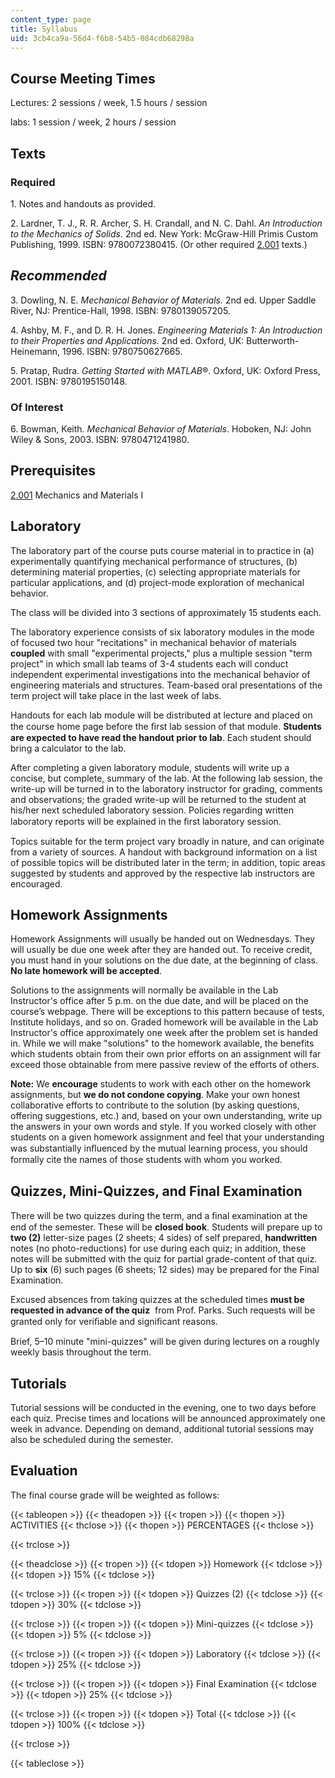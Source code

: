 ```yaml
---
content_type: page
title: Syllabus
uid: 3cb4ca9a-56d4-f6b8-54b5-084cdb68298a
---
```


Course Meeting Times
--------------------

Lectures: 2 sessions / week, 1.5 hours / session

labs: 1 session / week, 2 hours / session

Texts
-----

### Required

1\. Notes and handouts as provided.

2\. Lardner, T. J., R. R. Archer, S. H. Crandall, and N. C. Dahl. _An Introduction to the Mechanics of Solids_. 2nd ed. New York: McGraw-Hill Primis Custom Publishing, 1999. ISBN: 9780072380415. (Or other required [2.001](/courses/2-001-mechanics-materials-i-fall-2006) texts.)

_Recommended_
-------------

3\. Dowling, N. E. _Mechanical Behavior of Materials._ 2nd ed. Upper Saddle River, NJ: Prentice-Hall, 1998. ISBN: 9780139057205.

4\. Ashby, M. F., and D. R. H. Jones. _Engineering Materials 1: An Introduction to their Properties and Applications._ 2nd ed. Oxford, UK: Butterworth-Heinemann, 1996. ISBN: 9780750627665.

5\. Pratap, Rudra. _Getting Started with MATLAB_®. Oxford, UK: Oxford Press, 2001. ISBN: 9780195150148.

### Of Interest

6\. Bowman, Keith. _Mechanical Behavior of Materials_. Hoboken, NJ: John Wiley & Sons, 2003. ISBN: 9780471241980.

Prerequisites
-------------

[2.001](/courses/2-001-mechanics-materials-i-fall-2006) Mechanics and Materials I

Laboratory
----------

The laboratory part of the course puts course material in to practice in (a) experimentally quantifying mechanical performance of structures, (b) determining material properties, (c) selecting appropriate materials for particular applications, and (d) project-mode exploration of mechanical behavior.

The class will be divided into 3 sections of approximately 15 students each.

The laboratory experience consists of six laboratory modules in the mode of focused two ­hour "recitations" in mechanical behavior of materials **coupled** with small "experimental projects," plus a multiple session "term project" in which small lab teams of 3­-4 students each will conduct independent experimental investigations into the mechanical behavior of engineering materials and structures. Team-based oral presentations of the term project will take place in the last week of labs.

Handouts for each lab module will be distributed at lecture and placed on the course home page before the ﬁrst lab session of that module. **Students are expected to have read the hand­out prior to lab**. Each student should bring a calculator to the lab.

After completing a given laboratory module, students will write up a concise, but complete, summary of the lab. At the following lab session, the write-up will be turned in to the laboratory instructor for grading, comments and observations; the graded write-up will be returned to the student at his/her next scheduled laboratory session. Policies regarding written laboratory reports will be explained in the ﬁrst laboratory session.

Topics suitable for the term project vary broadly in nature, and can originate from a variety of sources. A handout with background information on a list of possible topics will be distributed later in the term; in addition, topic areas suggested by students and approved by the respective lab instructors are encouraged.

Homework Assignments
--------------------

Homework Assignments will usually be handed out on Wednesdays. They will usually be due one week after they are handed out. To receive credit, you must hand in your solutions on the due date, at the beginning of class. **No late homework will be accepted**.

Solutions to the assignments will normally be available in the Lab Instructor's office after 5 p.m. on the due date, and will be placed on the course’s webpage. There will be exceptions to this pattern because of tests, Institute holidays, and so on. Graded homework will be available in the Lab Instructor's office approximately one week after the problem set is handed in. While we will make "solutions" to the homework available, the benefits which students obtain from their own prior efforts on an assignment will far exceed those obtainable from mere passive review of the efforts of others.

**Note:** We **encourage** students to work with each other on the homework assignments, but **we do not condone copying**. Make your own honest collaborative efforts to contribute to the solution (by asking questions, offering suggestions, etc.) and, based on your own understanding, write up the answers in your own words and style. If you worked closely with other students on a given homework assignment and feel that your understanding was substantially inﬂuenced by the mutual learning process, you should formally cite the names of those students with whom you worked.

Quizzes, Mini­-Quizzes, and Final Examination
---------------------------------------------

There will be two quizzes during the term, and a ﬁnal examination at the end of the semester. These will be **closed­ book**. Students will prepare up to **two (2)** letter­-size pages (2 sheets; 4 sides) of self ­prepared, **handwritten** notes (no photo-­reductions) for use during each quiz; in addition, these notes will be submitted with the quiz for partial grade-­content of that quiz. Up to **six** (6) such pages (6 sheets; 12 sides) may be prepared for the Final Examination.

Excused absences from taking quizzes at the scheduled times **must be requested in advance of the quiz**  from Prof. Parks. Such requests will be granted only for veriﬁable and signiﬁcant reasons.

Brief, 5–10 minute "mini-­quizzes" will be given during lectures on a roughly weekly basis throughout the term.

Tutorials
---------

Tutorial sessions will be conducted in the evening, one to two days before each quiz. Precise times and locations will be announced approximately one week in advance. Depending on demand, additional tutorial sessions may also be scheduled during the semester.

Evaluation
----------

The final course grade will be weighted as follows:

{{< tableopen >}}
{{< theadopen >}}
{{< tropen >}}
{{< thopen >}}
ACTIVITIES
{{< thclose >}}
{{< thopen >}}
PERCENTAGES
{{< thclose >}}

{{< trclose >}}

{{< theadclose >}}
{{< tropen >}}
{{< tdopen >}}
Homework
{{< tdclose >}}
{{< tdopen >}}
15%
{{< tdclose >}}

{{< trclose >}}
{{< tropen >}}
{{< tdopen >}}
Quizzes (2)
{{< tdclose >}}
{{< tdopen >}}
30%
{{< tdclose >}}

{{< trclose >}}
{{< tropen >}}
{{< tdopen >}}
Mini­-quizzes
{{< tdclose >}}
{{< tdopen >}}
5%
{{< tdclose >}}

{{< trclose >}}
{{< tropen >}}
{{< tdopen >}}
Laboratory
{{< tdclose >}}
{{< tdopen >}}
25%
{{< tdclose >}}

{{< trclose >}}
{{< tropen >}}
{{< tdopen >}}
Final Examination
{{< tdclose >}}
{{< tdopen >}}
25%
{{< tdclose >}}

{{< trclose >}}
{{< tropen >}}
{{< tdopen >}}
Total
{{< tdclose >}}
{{< tdopen >}}
100%
{{< tdclose >}}

{{< trclose >}}

{{< tableclose >}}